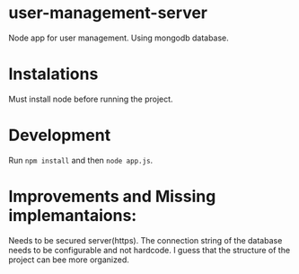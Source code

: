 # user-management-server
Node app for user management. Using mongodb database.

# Instalations
Must install node before running the project.

# Development
Run `npm install` and then `node app.js`.

# Improvements and Missing implemantaions:
Needs to be secured server(https).
The connection string of the database needs to be configurable and not hardcode.
I guess that the structure of the project can bee more organized.
